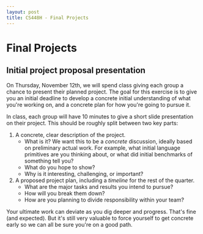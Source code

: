 ```yaml
---
layout: post
title: CS448H - Final Projects
---
```


# Final Projects

## Initial project proposal presentation
On Thursday, November 12th, we will spend class giving each group a chance to present their planned project. The goal for this exercise is to give you an initial deadline to develop a concrete initial understanding of what you're working on, and a concrete plan for how you're going to pursue it.

In class, each group will have 10 minutes to give a short slide presentation on their project. This should be roughly split between two key parts:

1. A concrete, clear description of the project.
    - What is it? We want this to be a _concrete_ discussion, ideally based on preliminary actual work. For example, what initial language primitives are you thinking about, or what did initial benchmarks of something tell you?
    - What do you hope to show?
    - Why is it interesting, challenging, or important?
2. A proposed project plan, including a _timeline_ for the rest of the quarter.
    - What are the major tasks and results you intend to pursue?
    - How will you break them down?
    - How are you planning to divide responsibility within your team?

Your ultimate work can deviate as you dig deeper and progress. That's fine (and expected). But it's still very valuable to force yourself to get concrete early so we can all be sure you're on a good path.
